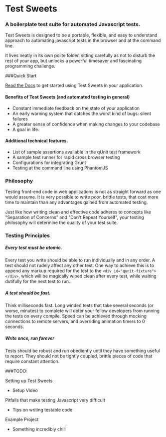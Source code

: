 Test Sweets
======================
### A boilerplate test suite for automated Javascript tests.

Test Sweets is designed to be a portable, flexible, and easy to understand approach to automating javascript tests in the browser and at the command line.

It lives neatly in its own polite folder, sitting carefully as not to disturb the rest of your app, but unlocks a powerful timesaver and fascinating programming challenge.

###Quick Start

[Read the Docs](http://trevorpolischuk.github.io/Test-Sweets/) to get started using Test Sweets in your application.

#### Benefits of Test Sweets (and automated testing in general)

- Constant immediate feedback on the state of your application
- An early warning system that catches the worst kind of bugs: silent failures
- A greater sense of confidence when making changes to your codebase
- A goal in life.

#### Additional technical features.

- List of sample assertions available in the qUnit test framework
- A sample test runner for rapid cross browser testing
- Configurations for integrating Grunt
- Testing at the command line using PhantomJS

### Philosophy

Testing front-end code in web applications is not as straight forward as one would assume. It is very possible to write poor, brittle tests, that cost more time to maintain than any advantages gained from automated testing.

Just like how writing clean and effective code adheres to concepts like "Separation of Concerns" and "Don't Repeat Yourself", your testing philosophy will determine the quality of your test suite.


### Testing Principles

##### Every test must be atomic.

 Every test you write should be able to run individually and in any order. A test should not rudely affect any other test.
 One way to achieve this is to append any markup required for the test to the `<div id="qunit-fixture"></div>`, which will be magically wiped clean after every test, while waiting dutifully for the next test to run.

##### A test should be fast.

 Think milliseconds fast. Long winded tests that take several seconds (or worse, minutes) to complete will deter your fellow developers from running the tests on every compile. Speed can be achieved through mocking connections to remote servers, and overriding animation timers to 0 seconds.

##### Write once, run forever

Tests should be robust and run obediently until they have something useful to report. They should not be tightly coupled, brittle pieces of code that require constant attention.


###TODO:

 Setting up Test Sweets
 
 - Setup Video

Pitfalls that make testing Javascript very difficult
  
  - Tips on writing testable code
  
  Example Project

- Something incredibly chill